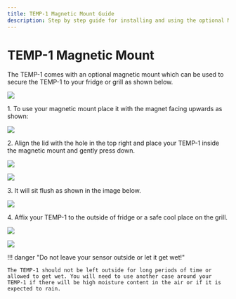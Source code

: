 ```yaml
---
title: TEMP-1 Magnetic Mount Guide
description: Step by step guide for installing and using the optional Magnetic Mount with the TEMP-1.
---
```

# TEMP-1 Magnetic Mount

The TEMP-1 comes with an optional magnetic mount which can be used to secure the TEMP-1 to your fridge or grill as shown below.

![](assets/temp1b-magnetic-mount-proper-mounting-explained-resized.png)

1\. To use your magnetic mount place it with the magnet facing upwards as shown:

![](assets/temp1b-magnetic-mount-pic-1.jpg)

2\. Align the lid with the hole in the top right and place your TEMP-1 inside the magnetic mount and gently press down.

![](assets/temp1-magnetic-mount-installed-pic-1.jpg)

![](assets/temp1-magnetic-mount-installed-pic-2.jpg)

3\. It will sit flush as shown in the image below.

![](assets/temp1-magnetic-mount-installed-pic-3.jpg)

4\. Affix your TEMP-1 to the outside of fridge or a safe cool place on the grill.

![](assets/temp1-magnetic-mount-safe-fridge-mounting.jpg)

![](assets/temp1b-magnetic-mount-safe-grill-mounting.jpg)

!!! danger "Do not leave your sensor outside or let it get wet!"

    The TEMP-1 should not be left outside for long periods of time or allowed to get wet. You will need to use another case around your TEMP-1 if there will be high moisture content in the air or if it is expected to rain.